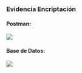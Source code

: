 ### Evidencia Encriptación
#### Postman:
<image src="evidencia/postman_encrypt.JPG">

#### Base de Datos:
<image src="evidencia/basededatos_encrypt.JPG">